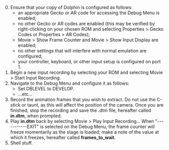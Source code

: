 0. Ensure that your copy of Dolphin is configured as follows:
    - an appropriate Gecko or AR code for accessing the Debug Menu is enabled;
    - no other Gecko or AR codes are enabled (this may be verified by right-clicking on your chosen ROM and selecting Properties > Gecko Codes or Properties > AR Codes);
    - Movie > Show Frame Counter and Movie > Show Input Display are enabled;
    - no other settings that will interfere with normal emulation are configured;
    - your controller, keyboard, or other input setup is configured on port 1.
1. Begin a new input recording by selecting your ROM and selecting Movie > Start Input Recording.
2. Navigate to the Debug Menu and configure it as follows:
    - Set DBLEVEL to DEVELOP.
    - ...etc...
3. Record the animation frames that you wish to extract. Do not use the C-stick or taunt, as this will affect the position of the camera. Once you are finished, stop the recording and save the .dtm file, hereafter called **in.dtm**, when prompted.
4. Play **in.dtm** back by selecting Movie > Play Input Recording... When "-----------EXIT" is selected on the Debug Menu, the frame counter will freeze momentarily as the stage is loaded; make a note of the value at which it freezes, hereafter called **frames_to_wait**.
5. Shell stuff.
